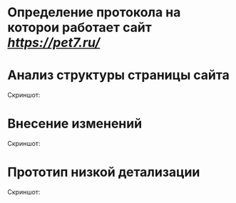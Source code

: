 # Определение протокола на которои работает сайт *https://pet7.ru/*

# Анализ структуры страницы сайта

Скриншот:

# Внесение изменений

Скриншот:

# Прототип низкой детализации

Скриншот:
